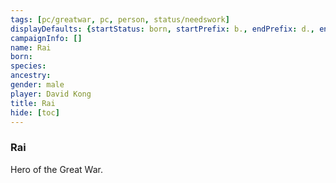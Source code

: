 ```yaml
---
tags: [pc/greatwar, pc, person, status/needswork]
displayDefaults: {startStatus: born, startPrefix: b., endPrefix: d., endStatus: died}
campaignInfo: []
name: Rai
born:
species:
ancestry:
gender: male
player: David Kong
title: Rai
hide: [toc]
---
```


### Rai

Hero of the Great War. 

